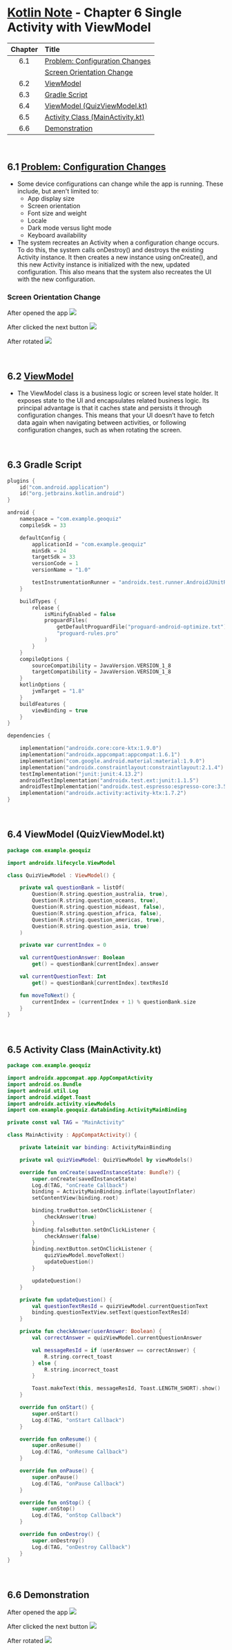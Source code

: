 # [Kotlin Note](../../README.md) - Chapter 6 Single Activity with ViewModel
| Chapter | Title |
| :-: | :- |
| 6.1 | [Problem: Configuration Changes](#61-problem-configuration-changes) |
|  | [Screen Orientation Change](#screen-orientation-change) |
| 6.2 | [ViewModel](#62-viewmodel) |
| 6.3 | [Gradle Script](#63-gradle-script) |
| 6.4 | [ViewModel (QuizViewModel.kt)](#64-viewmodel-quizviewmodelkt) |
| 6.5 | [Activity Class (MainActivity.kt)](#65-activity-class-mainactivitykt) |
| 6.6 | [Demonstration](#66-demonstration) |

<br />

## 6.1 [Problem: Configuration Changes](https://developer.android.com/guide/topics/resources/runtime-changes)
- Some device configurations can change while the app is running. These include, but aren't limited to:
    - App display size
    - Screen orientation
    - Font size and weight
    - Locale
    - Dark mode versus light mode
    - Keyboard availability
- The system recreates an Activity when a configuration change occurs. To do this, the system calls onDestroy() and destroys the existing Activity instance. It then creates a new instance using onCreate(), and this new Activity instance is initialized with the new, updated configuration. This also means that the system also recreates the UI with the new configuration.

### Screen Orientation Change
After opened the app
![](../../images/Part%20I/image_6_1.png)

After clicked the next button
![](../../images/Part%20I/image_6_2.png)

After rotated
![](../../images/Part%20I/image_6_3.png)

<br />

## 6.2 [ViewModel](https://developer.android.com/topic/libraries/architecture/viewmodel)
- The ViewModel class is a business logic or screen level state holder. It exposes state to the UI and encapsulates related business logic. Its principal advantage is that it caches state and persists it through configuration changes. This means that your UI doesn’t have to fetch data again when navigating between activities, or following configuration changes, such as when rotating the screen.

<br />

## 6.3 Gradle Script
```kotlin
plugins {
    id("com.android.application")
    id("org.jetbrains.kotlin.android")
}

android {
    namespace = "com.example.geoquiz"
    compileSdk = 33

    defaultConfig {
        applicationId = "com.example.geoquiz"
        minSdk = 24
        targetSdk = 33
        versionCode = 1
        versionName = "1.0"

        testInstrumentationRunner = "androidx.test.runner.AndroidJUnitRunner"
    }

    buildTypes {
        release {
            isMinifyEnabled = false
            proguardFiles(
                getDefaultProguardFile("proguard-android-optimize.txt"),
                "proguard-rules.pro"
            )
        }
    }
    compileOptions {
        sourceCompatibility = JavaVersion.VERSION_1_8
        targetCompatibility = JavaVersion.VERSION_1_8
    }
    kotlinOptions {
        jvmTarget = "1.8"
    }
    buildFeatures {
        viewBinding = true
    }
}

dependencies {

    implementation("androidx.core:core-ktx:1.9.0")
    implementation("androidx.appcompat:appcompat:1.6.1")
    implementation("com.google.android.material:material:1.9.0")
    implementation("androidx.constraintlayout:constraintlayout:2.1.4")
    testImplementation("junit:junit:4.13.2")
    androidTestImplementation("androidx.test.ext:junit:1.1.5")
    androidTestImplementation("androidx.test.espresso:espresso-core:3.5.1")
    implementation("androidx.activity:activity-ktx:1.7.2")
}
```

<br />

## 6.4 ViewModel (QuizViewModel.kt)
```kotlin
package com.example.geoquiz

import androidx.lifecycle.ViewModel

class QuizViewModel : ViewModel() {

    private val questionBank = listOf(
        Question(R.string.question_australia, true),
        Question(R.string.question_oceans, true),
        Question(R.string.question_mideast, false),
        Question(R.string.question_africa, false),
        Question(R.string.question_americas, true),
        Question(R.string.question_asia, true)
    )

    private var currentIndex = 0

    val currentQuestionAnswer: Boolean
        get() = questionBank[currentIndex].answer

    val currentQuestionText: Int
        get() = questionBank[currentIndex].textResId

    fun moveToNext() {
        currentIndex = (currentIndex + 1) % questionBank.size
    }
}
```

<br />

## 6.5 Activity Class (MainActivity.kt)
```kotlin
package com.example.geoquiz

import androidx.appcompat.app.AppCompatActivity
import android.os.Bundle
import android.util.Log
import android.widget.Toast
import androidx.activity.viewModels
import com.example.geoquiz.databinding.ActivityMainBinding

private const val TAG = "MainActivity"

class MainActivity : AppCompatActivity() {

    private lateinit var binding: ActivityMainBinding

    private val quizViewModel: QuizViewModel by viewModels()

    override fun onCreate(savedInstanceState: Bundle?) {
        super.onCreate(savedInstanceState)
        Log.d(TAG, "onCreate Callback")
        binding = ActivityMainBinding.inflate(layoutInflater)
        setContentView(binding.root)

        binding.trueButton.setOnClickListener {
            checkAnswer(true)
        }
        binding.falseButton.setOnClickListener {
            checkAnswer(false)
        }
        binding.nextButton.setOnClickListener {
            quizViewModel.moveToNext()
            updateQuestion()
        }

        updateQuestion()
    }

    private fun updateQuestion() {
        val questionTextResId = quizViewModel.currentQuestionText
        binding.questionTextView.setText(questionTextResId)
    }

    private fun checkAnswer(userAnswer: Boolean) {
        val correctAnswer = quizViewModel.currentQuestionAnswer

        val messageResId = if (userAnswer == correctAnswer) {
            R.string.correct_toast
        } else {
            R.string.incorrect_toast
        }

        Toast.makeText(this, messageResId, Toast.LENGTH_SHORT).show()
    }

    override fun onStart() {
        super.onStart()
        Log.d(TAG, "onStart Callback")
    }

    override fun onResume() {
        super.onResume()
        Log.d(TAG, "onResume Callback")
    }

    override fun onPause() {
        super.onPause()
        Log.d(TAG, "onPause Callback")
    }

    override fun onStop() {
        super.onStop()
        Log.d(TAG, "onStop Callback")
    }

    override fun onDestroy() {
        super.onDestroy()
        Log.d(TAG, "onDestroy Callback")
    }
}
```

<br />

## 6.6 Demonstration
After opened the app
![](../../images/Part%20I/image_6_4.png)

After clicked the next button
![](../../images/Part%20I/image_6_5.png)

After rotated
![](../../images/Part%20I/image_6_6.png)

<br />
